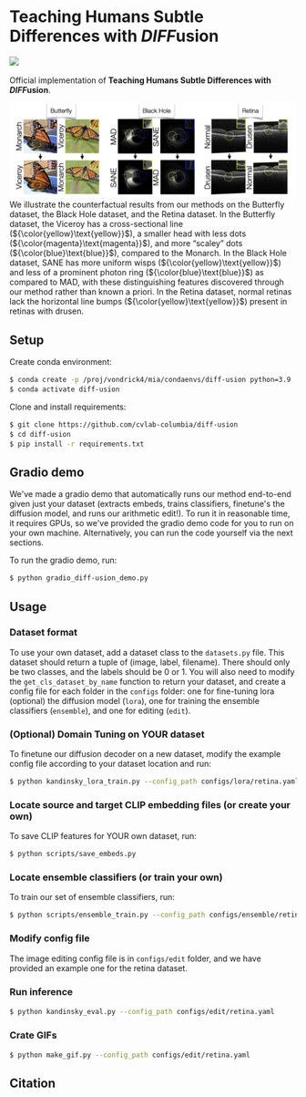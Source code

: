 # Teaching Humans Subtle Differences with *DIFF*usion
<!-- <a href="https://openreview.net/forum?id=rm9ewAwLTR&referrer=%5BAuthor%20Console%5D(%2Fgroup%3Fid%3Dthecvf.com%2FICCV%2F2025%2FConference%2FAuthors%23your-submissions)"><img src="https://img.shields.io/badge/arXiv-2308.02669-b31b1b.svg" height=20.5></a> -->
<a href="https://diff-usion.cs.columbia.edu/"><img src="https://img.shields.io/static/v1?label=Project&message=Website&color=red" height=20.5></a> 

Official implementation of **Teaching Humans Subtle Differences with *DIFF*usion**.

![](assets/teaser.png)
We illustrate the counterfactual results from our methods on the Butterfly dataset, the Black
Hole dataset, and the Retina dataset. In the Butterfly dataset, the Viceroy has a cross-sectional line (${\color{yellow}\text{yellow}}$), a smaller head with less dots
(${\color{magenta}\text{magenta}}$), and more “scaley” dots (${\color{blue}\text{blue}}$), compared to the Monarch. In the Black Hole dataset, SANE has more uniform wisps (${\color{yellow}\text{yellow}}$)
and less of a prominent photon ring (${\color{blue}\text{blue}}$) as compared to MAD, with these distinguishing features discovered through our method rather
than known a priori. In the Retina dataset, normal retinas lack the horizontal line bumps (${\color{yellow}\text{yellow}}$) present in retinas with drusen.


## Setup
Create conda environment:
```bash
$ conda create -p /proj/vondrick4/mia/condaenvs/diff-usion python=3.9
$ conda activate diff-usion
```
Clone and install requirements:
```bash
$ git clone https://github.com/cvlab-columbia/diff-usion
$ cd diff-usion
$ pip install -r requirements.txt
```

## Gradio demo 

We've made a gradio demo that automatically runs our method end-to-end given just your dataset (extracts embeds, trains classifiers, finetune's the diffusion model, and runs our arithmetic edit!). To run it in reasonable time, it requires GPUs, so we've provided the gradio demo code for you to run on your own machine. Alternatively, you can run the code yourself via the next sections.

To run the gradio demo, run:
```bash
$ python gradio_diff-usion_demo.py
```

## Usage
### Dataset format
To use your own dataset, add a dataset class to the `datasets.py` file. This dataset should return a tuple of (image, label, filename). There should only be two classes, and the labels should be 0 or 1. You will also need to modify the `get_cls_dataset_by_name` function to return your dataset, and create a config file for each folder in the `configs` folder: one for fine-tuning lora (optional) the diffusion model (`lora`), one for training the ensemble classifiers (`ensemble`), and one for editing (`edit`). 

### (Optional) Domain Tuning on YOUR dataset
To finetune our diffusion decoder on a new dataset, modify the example config file according to your dataset location and run:
```bash
$ python kandinsky_lora_train.py --config_path configs/lora/retina.yaml
```

### Locate source and target CLIP embedding files (or create your own)
To save CLIP features for YOUR own dataset, run:
```bash
$ python scripts/save_embeds.py
```

### Locate ensemble classifiers (or train your own)
To train our set of ensemble classifiers, run:
```bash
$ python scripts/ensemble_train.py --config_path configs/ensemble/retina.yaml
```

### Modify config file
The image editing config file is in `configs/edit` folder, and we have provided an example one for the retina dataset.

### Run inference
```bash
$ python kandinsky_eval.py --config_path configs/edit/retina.yaml
```

### Crate GIFs
```bash
$ python make_gif.py --config_path configs/edit/retina.yaml
```

## Citation

